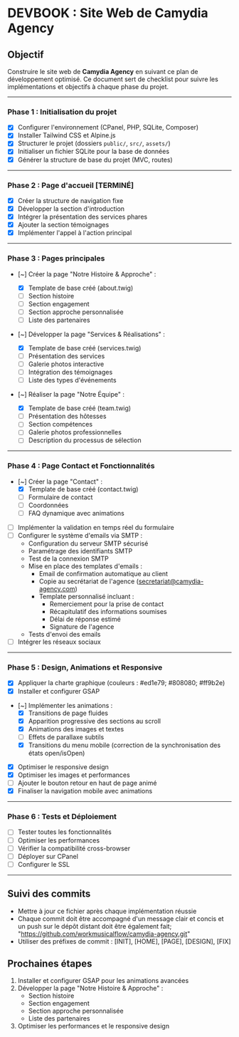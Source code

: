 # DEVBOOK : Site Web de Camydia Agency

## Objectif

Construire le site web de **Camydia Agency** en suivant ce plan de développement optimisé. Ce document sert de checklist pour suivre les implémentations et objectifs à chaque phase du projet.

---

### **Phase 1 : Initialisation du projet**

- [x] Configurer l'environnement (CPanel, PHP, SQLite, Composer)
- [x] Installer Tailwind CSS et Alpine.js
- [x] Structurer le projet (dossiers `public/`, `src/`, `assets/`)
- [x] Initialiser un fichier SQLite pour la base de données
- [x] Générer la structure de base du projet (MVC, routes)

---

### **Phase 2 : Page d'accueil** [TERMINÉ]

- [x] Créer la structure de navigation fixe
- [x] Développer la section d'introduction
- [x] Intégrer la présentation des services phares
- [x] Ajouter la section témoignages
- [x] Implémenter l'appel à l'action principal

---

### **Phase 3 : Pages principales**

- [~] Créer la page "Notre Histoire & Approche" :

  - [x] Template de base créé (about.twig)
  - [ ] Section histoire
  - [ ] Section engagement
  - [ ] Section approche personnalisée
  - [ ] Liste des partenaires

- [~] Développer la page "Services & Réalisations" :

  - [x] Template de base créé (services.twig)
  - [ ] Présentation des services
  - [ ] Galerie photos interactive
  - [ ] Intégration des témoignages
  - [ ] Liste des types d'événements

- [~] Réaliser la page "Notre Équipe" :
  - [x] Template de base créé (team.twig)
  - [ ] Présentation des hôtesses
  - [ ] Section compétences
  - [ ] Galerie photos professionnelles
  - [ ] Description du processus de sélection

---

### **Phase 4 : Page Contact et Fonctionnalités**

- [~] Créer la page "Contact" :
  - [x] Template de base créé (contact.twig)
  - [ ] Formulaire de contact
  - [ ] Coordonnées
  - [ ] FAQ dynamique avec animations
- [ ] Implémenter la validation en temps réel du formulaire
- [ ] Configurer le système d'emails via SMTP :
  - Configuration du serveur SMTP sécurisé
  - Paramétrage des identifiants SMTP
  - Test de la connexion SMTP
  - Mise en place des templates d'emails :
    - Email de confirmation automatique au client
    - Copie au secrétariat de l'agence (secretariat@camydia-agency.com)
    - Template personnalisé incluant :
      - Remerciement pour la prise de contact
      - Récapitulatif des informations soumises
      - Délai de réponse estimé
      - Signature de l'agence
  - Tests d'envoi des emails
- [ ] Intégrer les réseaux sociaux

---

### **Phase 5 : Design, Animations et Responsive**

- [x] Appliquer la charte graphique (couleurs : #ed1e79; #808080; #ff9b2e)
- [x] Installer et configurer GSAP
- [~] Implémenter les animations :
  - [x] Transitions de page fluides
  - [x] Apparition progressive des sections au scroll
  - [x] Animations des images et textes
  - [ ] Effets de parallaxe subtils
  - [x] Transitions du menu mobile (correction de la synchronisation des états open/isOpen)
- [x] Optimiser le responsive design
- [x] Optimiser les images et performances
- [ ] Ajouter le bouton retour en haut de page animé
- [x] Finaliser la navigation mobile avec animations

---

### **Phase 6 : Tests et Déploiement**

- [ ] Tester toutes les fonctionnalités
- [ ] Optimiser les performances
- [ ] Vérifier la compatibilité cross-browser
- [ ] Déployer sur CPanel
- [ ] Configurer le SSL

---

## Suivi des commits

- Mettre à jour ce fichier après chaque implémentation réussie
- Chaque commit doit être accompagné d'un message clair et concis et un push sur le dépôt distant doit être également fait; "https://github.com/workmusicalflow/camydia-agency.git"
- Utiliser des préfixes de commit : [INIT], [HOME], [PAGE], [DESIGN], [FIX]

## Prochaines étapes

1. Installer et configurer GSAP pour les animations avancées
2. Développer la page "Notre Histoire & Approche" :
   - Section histoire
   - Section engagement
   - Section approche personnalisée
   - Liste des partenaires
3. Optimiser les performances et le responsive design
